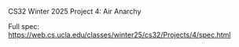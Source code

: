 CS32 Winter 2025 Project 4: Air Anarchy

Full spec: https://web.cs.ucla.edu/classes/winter25/cs32/Projects/4/spec.html
